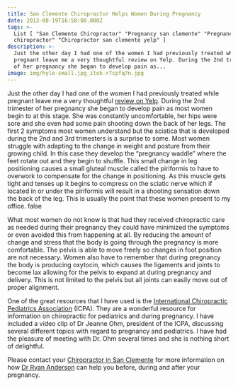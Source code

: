 ```yaml
---
title: San Clemente Chiropractor Helps Women During Pregnancy
date: 2013-08-19T16:58:00.000Z
tags: >-
  List [ "San Clemente Chiropractor" "Pregnancy san clemente" "Pregnancy
  chiropractor" "Chiropractor san clemente yelp" ]
description: >-
  Just the other day I had one of the women I had previously treated while
  pregnant leave me a very thoughtful review on Yelp. During the 2nd trimester
  of her pregnancy she began to develop pain as...
image: img/hylo-small.jpg_itok-r7cpfq7n.jpg
---
```

Just the other day I had one of the women I had previously treated while pregnant leave me a very thoughtful[](<>) [review on Yelp](http://www.yelp.com/biz/trestles-chiropractic-san-clemente#hrid:lCchQR5dda9OUBN0zJAmew "yelp review"). During the 2nd trimester of her pregnancy she began to develop pain as most women begin to at this stage. She was constantly uncomfortable, her hips were sore and she even had some pain shooting down the back of her legs. The first 2 symptoms most women understand but the sciatica that is developed during the 2nd and 3rd trimesters is a surprise to some. Most women struggle with adapting to the change in weight and posture from their growing child. In this case they develop the “pregnancy waddle” where the feet rotate out and they begin to shuffle. This small change in leg positioning causes a small gluteal muscle called the piriformis to have to overwork to compensate for the change in positioning. As this muscle gets tight and tenses up it begins to compress on the sciatic nerve which if located in or under the piriformis will result in a shooting sensation down the back of the leg. This is usually the point that these women present to my office. false

What most women do not know is that had they received chiropractic care as needed during their pregnancy they could have minimized the symptoms or even avoided this from happening at all. By reducing the amount of change and stress that the body is going through the pregnancy is more comfortable. The pelvis is able to move freely so changes in foot position are not necessary. Women also have to remember that during pregnancy the body is producing oxytocin, which causes the ligaments and joints to become lax allowing for the pelvis to expand at during pregnancy and delivery. This is not limited to the pelvis but all joints can easily move out of proper alignment.

One of the great resources that I have used is the[](<>) [International Chiropractic Pediatrics Association](http://icpa4kids.com/index.php "ICPA") (ICPA). They are a wonderful resource for information on chiropractic for pediatrics and during pregnancy. I have included a video clip of Dr Jeanne Ohm, president of the ICPA, discussing several different topics with regard to pregnancy and pediatrics. I have had the pleasure of meeting with Dr. Ohm several times and she is nothing short of delightful.

Please contact your[](<>) [Chiropractor in San Clemente](http://www.trestleschiropractic.com/ "Chiropractor in San Clemente") [](../index.html "Trestles Chiropractic")for more information on how [](<>)[Dr Ryan Anderson](http://www.trestleschiropractic.com/meet-doctor "Dr Ryan Anderson") can help you before, during and after your pregnancy.